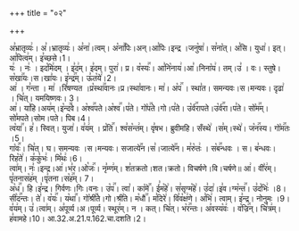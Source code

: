 +++
title = "०२"

+++


  
अ꣣भ्रातृव्यः꣢। अ꣣।भ्रातृव्यः꣢। अ꣣ना꣢।त्वम्। अ꣡ना꣢꣯पिः।अन्।आ꣣पिः।इन्द्र ।जनु꣡षा꣢। स꣣ना꣡त्। अ꣣सि। युधा꣢। इत्। आ꣣पित्व꣢म्। इ꣣च्छसे।1।  
यः꣢ । नः꣢ । इद꣡मि꣢दम् । इ꣣द꣢म्। इ꣣दम्। पुरा꣢। प्र। व꣡स्यः꣢꣯। आ꣣नि꣡नाय꣢।आ꣣।निना꣡य꣢। तम्।उ꣣ । वः। स्तुषे। स꣡खा꣢꣯यः।स।खा꣣यः। इ꣡न्द्र꣢꣯म्। ऊ꣣त꣡ये꣢।2।  
आ꣢ । ग꣣न्ता । मा꣢ ।रि꣣षण्यत ।प्र꣡स्था꣢꣯वानः।प्र।स्था꣣वानः। मा꣢। अ꣡प꣢꣯ । स्था꣣त। समन्यवः।स।मन्यवः। दृढा꣢ । चि꣣त्। यमयिष्णवः। 3।  
आ꣢। या꣣हि।अय꣢म्।इ꣡न्द꣢꣯वे। अ꣡श्व꣢꣯पते।अ꣡श्व꣢꣯।प꣣ते। गो꣡प꣢꣯ते।गो।प꣣ते। उ꣡र्व꣢꣯रापते।उ꣡र्व꣢꣯रा।प꣣ते। सो꣡म꣢꣯म्। सो꣣मपते।सोम।पते। पिब।4।  
त्व꣡या꣢꣯। ह꣣। स्वित्। युजा꣢। व꣣य꣢म् । प्र꣡ति꣢꣯। श्व꣣स꣡न्त꣢म्। वृ꣣षभ। ब्रुवीमहि। सँस्थे꣢ ।स꣣म्।स्थे꣢। ज꣡न꣢꣯स्य। गो꣡म꣢꣯तः ।5।  
गा꣡वः꣢꣯। चि꣣त्। घ। समन्यवः ।स।मन्यवः। सजात्ये꣢꣯न।स꣣।जात्ये꣢꣯न। म꣣रु꣡तः꣢ । स꣡ब꣢꣯न्धवः । स। ब꣣न्धवः। रिह꣡ते꣢। क꣣कु꣡भः꣢। मि꣣थः꣢।6।  
त्वा꣢म्। नः꣣।इन्द्र।आ꣢।भ꣣र।ओ꣡जः꣢꣯। नृ꣣म्ण꣢म्। श꣣तक्रतो।शत।क्रतो। विचर्षणे।वि।चर्षणे॥ आ꣢। वी꣣र꣢म्। पृ꣣तनास꣡ह꣢म् ।पृ꣣तना।स꣡ह꣢꣯म्। 7।  
अ꣡ध꣢꣯। हि।इ꣣न्द्र। गिर्वणः।गिः।वनः। उ꣡प꣢꣯। त्वा꣣। का꣡मे꣢꣯। ई꣣म꣡हे꣢। स꣣सृग्म꣡हे꣢। उ꣣दा꣢।इ꣣व।ग्म꣡न्त꣢꣯। उ꣣द꣡भिः꣢ ।8।  
सी꣡द꣢꣯न्तः। ते꣣। व꣡यः꣢꣯। य꣡था꣢꣯। गो꣡श्री꣢꣯ते।गो।श्री꣣ते। म꣡धौ꣢꣯। म꣣दिरे꣢। वि꣣व꣡क्ष꣢णे। अ꣣भि꣢। त्वाम्। इ꣣न्द्र। नोनुमः ।9।  
व꣣य꣢म्। उ꣣।त्वा꣢म्। अ꣣पूर्व्य।अ।पूर्व्य। स्थूर꣢म्। न । कत्। चि꣣त्। भ꣡र꣢꣯न्तः। अ꣣वस्य꣡वः꣢ । व꣡ज्रि꣢꣯न्। चि꣣त्र꣢म्। ह꣣वामहे।10।
आ.32.अ.21.प.162.चा.दशति।2।  
